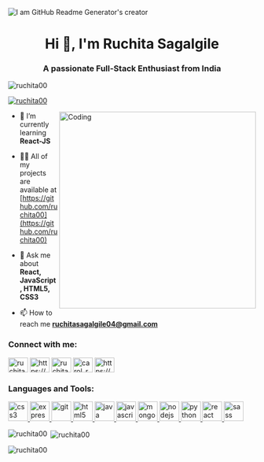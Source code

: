 ![I am GitHub Readme Generator's creator](https://media-exp1.licdn.com/dms/image/C4D16AQE8GZJLr56zQA/profile-displaybackgroundimage-shrink_350_1400/0/1606369867304?e=1613001600&v=beta&t=pGOjbEdNSnNEduNITvPHc8lvNi8wmMJSBjGDI73kjPY)

<h1 align="center">Hi 👋, I'm Ruchita Sagalgile</h1>
<h3 align="center">A passionate Full-Stack Enthusiast from India</h3>

<p align="left"> <img src="https://komarev.com/ghpvc/?username=ruchita00&label=Profile%20views&color=129e00&style=plastic" alt="ruchita00" /> </p>

<p align="left"> <a href="https://github.com/ryo-ma/github-profile-trophy"><img src="https://github-profile-trophy.vercel.app/?username=ruchita00" alt="ruchita00" /></a> </p>

<img align="right" alt="Coding" width="400" src="https://cdn.dribbble.com/users/2646423/screenshots/5507196/computer.gif">

- 🌱 I’m currently learning **React-JS**

- 👨‍💻 All of my projects are available at [https://github.com/ruchita00](https://github.com/ruchita00)

- 💬 Ask me about **React, JavaScript, HTML5, CSS3**

- 📫 How to reach me **ruchitasagalgile04@gmail.com**

<h3 align="left">Connect with me:</h3>
<p align="left">
<a href="https://dev.to/ruchita00" target="blank"><img align="center" src="https://cdn.jsdelivr.net/npm/simple-icons@3.0.1/icons/dev-dot-to.svg" alt="ruchita00" height="30" width="40" /></a>
<a href="https://linkedin.com/in/https://www.linkedin.com/in/ruchita-sagalgile-0a4843171/" target="blank"><img align="center" src="https://cdn.jsdelivr.net/npm/simple-icons@3.0.1/icons/linkedin.svg" alt="https://www.linkedin.com/in/ruchita-sagalgile-0a4843171/" height="30" width="40" /></a>
<a href="https://stackoverflow.com/users/ruchita-sagalgile" target="blank"><img align="center" src="https://cdn.jsdelivr.net/npm/simple-icons@3.0.1/icons/stackoverflow.svg" alt="ruchita-sagalgile" height="30" width="40" /></a>
<a href="https://instagram.com/carol_ruchi" target="blank"><img align="center" src="https://cdn.jsdelivr.net/npm/simple-icons@3.0.1/icons/instagram.svg" alt="carol_ruchi" height="30" width="40" /></a>
<a href="https://www.hackerrank.com/https://www.hackerrank.com/ruchitasagalgil1?hr_r=1" target="blank"><img align="center" src="https://cdn.jsdelivr.net/npm/simple-icons@3.0.1/icons/hackerrank.svg" alt="https://www.hackerrank.com/ruchitasagalgil1?hr_r=1" height="30" width="40" /></a>
</p>

<h3 align="left">Languages and Tools:</h3>
<p align="left"> <a href="https://www.w3schools.com/css/" target="_blank"> <img src="https://devicons.github.io/devicon/devicon.git/icons/css3/css3-original-wordmark.svg" alt="css3" width="40" height="40"/> </a> <a href="https://expressjs.com" target="_blank"> <img src="https://devicons.github.io/devicon/devicon.git/icons/express/express-original-wordmark.svg" alt="express" width="40" height="40"/> </a> <a href="https://git-scm.com/" target="_blank"> <img src="https://www.vectorlogo.zone/logos/git-scm/git-scm-icon.svg" alt="git" width="40" height="40"/> </a> <a href="https://www.w3.org/html/" target="_blank"> <img src="https://devicons.github.io/devicon/devicon.git/icons/html5/html5-original-wordmark.svg" alt="html5" width="40" height="40"/> </a> <a href="https://www.java.com" target="_blank"> <img src="https://devicons.github.io/devicon/devicon.git/icons/java/java-original-wordmark.svg" alt="java" width="40" height="40"/> </a> <a href="https://developer.mozilla.org/en-US/docs/Web/JavaScript" target="_blank"> <img src="https://devicons.github.io/devicon/devicon.git/icons/javascript/javascript-original.svg" alt="javascript" width="40" height="40"/> </a> <a href="https://www.mongodb.com/" target="_blank"> <img src="https://devicons.github.io/devicon/devicon.git/icons/mongodb/mongodb-original-wordmark.svg" alt="mongodb" width="40" height="40"/> </a> <a href="https://nodejs.org" target="_blank"> <img src="https://devicons.github.io/devicon/devicon.git/icons/nodejs/nodejs-original-wordmark.svg" alt="nodejs" width="40" height="40"/> </a> <a href="https://www.python.org" target="_blank"> <img src="https://devicons.github.io/devicon/devicon.git/icons/python/python-original.svg" alt="python" width="40" height="40"/> </a> <a href="https://reactjs.org/" target="_blank"> <img src="https://devicons.github.io/devicon/devicon.git/icons/react/react-original-wordmark.svg" alt="react" width="40" height="40"/> </a> <a href="https://sass-lang.com" target="_blank"> <img src="https://devicons.github.io/devicon/devicon.git/icons/sass/sass-original.svg" alt="sass" width="40" height="40"/> </a> </p>


<p><img align="left" src="https://github-readme-stats.vercel.app/api/top-langs?username=ruchita00&show_icons=true&locale=en&layout=compact" alt="ruchita00" /></p>

<p>&nbsp;<img align="center" src="https://github-readme-stats.vercel.app/api?username=ruchita00&show_icons=true&locale=en" alt="ruchita00" /></p>

<p><img align="center" src="https://github-readme-streak-stats.herokuapp.com/?user=ruchita00&" alt="ruchita00" /></p>


